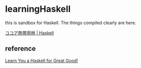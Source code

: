 # learningHaskell

this is sandbox for Haskell. The things compiled clearly are here. 

[ココア熱帯雨林 | Haskell](https://booookstore.github.io/haskell/)

## reference

[Learn You a Haskell for Great Good!](http://learnyouahaskell.com/)
